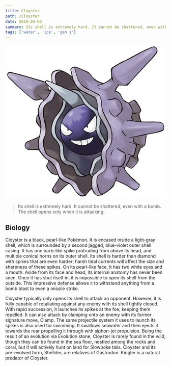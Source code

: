 ```yaml
---
title: Cloyster
path: /Cloyster
date: 2019-04-03
summary: Its shell is extremely hard. It cannot be shattered, even with a bomb. The shell opens only when it is attacking.
tags: ['water', 'ice', 'gen 1']
---
```


![background](./images/cloyster.jpg)

>Its shell is extremely hard. It cannot be shattered, even with a bomb. The shell opens only when it is attacking.

## Biology

Cloyster is a black, pearl-like Pokémon. It is encased inside a light-gray shell, which is surrounded by a second jagged, blue-violet outer shell casing. It has one barb-like spike protruding from above its head, and multiple conical horns on its outer shell. Its shell is harder than diamond with spikes that are even harder; harsh tidal currents will affect the size and sharpness of these spikes. On its pearl-like face, it has two white eyes and a mouth. Aside from its face and head, its internal anatomy has never been seen. Once it has shut itself in, it is impossible to open its shell from the outside. This impressive defense allows it to withstand anything from a bomb blast to even a missile strike.

Cloyster typically only opens its shell to attack an opponent. However, it is fully capable of retaliating against any enemy with its shell tightly closed. With rapid succession, it launches its spikes at the foe, keeping them repelled. It can also attack by clamping onto an enemy with its former signature move, Clamp. The same projectile system it uses to launch its spikes is also used for swimming. It swallows seawater and then ejects it towards the rear propelling it through with siphon-jet propulsion. Being the result of an evolution via Evolution stone, Cloyster is rarely found in the wild, though they can be found in the sea floor, nestled among the rocks and coral, but it will actively hunt on land for Slowpoke tails. Cloyster and its pre-evolved form, Shellder, are relatives of Gastrodon. Kingler is a natural predator of Cloyster.